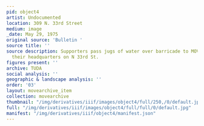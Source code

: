 ```yaml
---
pid: object4
artist: Undocumented
location: 309 N. 33rd Street
medium: image
_date: May 29, 1975
original source: 'Bulletin '
source title: ''
source description: Supporters pass jugs of water over barricade to MOVE members at
  their headquarters on N 33rd St.
figures present: ''
archive: TUDA
social analysis: ''
geographic & landscape analysis: ''
order: '03'
layout: movearchive_item
collection: movearchive
thumbnail: "/img/derivatives/iiif/images/object4/full/250,/0/default.jpg"
full: "/img/derivatives/iiif/images/object4/full/full/0/default.jpg"
manifest: "/img/derivatives/iiif/object4/manifest.json"
---
```

